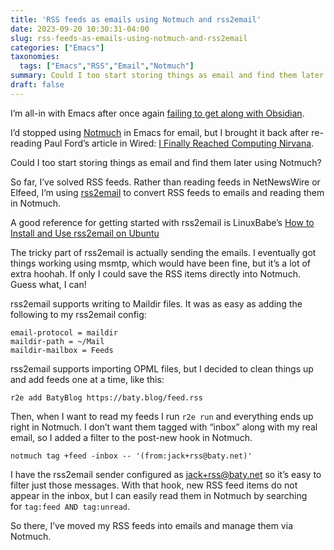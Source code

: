 ```yaml
---
title: 'RSS feeds as emails using Notmuch and rss2email'
date: 2023-09-20 10:30:31-04:00
slug: rss-feeds-as-emails-using-notmuch-and-rss2email
categories: ["Emacs"]
taxonomies:
  tags: ["Emacs","RSS","Email","Notmuch"]
summary: Could I too start storing things as email and find them later using Notmuch?
draft: false
---
```


I’m all-in with Emacs after once again [failing to get along with Obsidian](https://daily.baty.net/posts/2023/09/16/Out-with-Obsidian.html).

I’d stopped using [Notmuch](https://notmuchmail.org/) in Emacs for email, but I brought it back after re-reading Paul Ford’s article in Wired: [I Finally Reached Computing Nirvana](https://www.wired.com/story/i-finally-reached-computing-nirvana-what-was-it-all-for/).

Could I too start storing things as email and find them later using Notmuch?

So far, I’ve solved RSS feeds. Rather than reading feeds in NetNewsWire or Elfeed, I’m using [rss2email](https://pypi.org/project/rss2email) to convert RSS feeds to emails and reading them in Notmuch.

A good reference for getting started with rss2email is LinuxBabe’s [How to Install and Use rss2email on Ubuntu](https://www.linuxbabe.com/ubuntu/install-use-rss2email-ubuntu-18-04)

The tricky part of rss2email is actually sending the emails. I eventually got things working using msmtp, which would have been fine, but it’s a lot of extra hoohah. If only I could save the RSS items directly into Notmuch. Guess what, I can!

rss2email supports writing to Maildir files. It was as easy as adding the following to my rss2email config:

```
email-protocol = maildir
maildir-path = ~/Mail
maildir-mailbox = Feeds
```

rss2email supports importing OPML files, but I decided to clean things up and add feeds one at a time, like this:

`r2e add BatyBlog https://baty.blog/feed.rss`

Then, when I want to read my feeds I run `r2e run` and everything ends up right in Notmuch. I don’t want them tagged with “inbox” along with my real email, so I added a filter to the post-new hook in Notmuch.

`notmuch tag +feed -inbox -- '(from:jack+rss@baty.net)'`

I have the rss2email sender configured as [jack+rss@baty.net](mailto:jack+rss@baty.net) so it’s easy to filter just those messages. With that hook, new RSS feed items do not appear in the inbox, but I can easily read them in Notmuch by searching for `tag:feed AND tag:unread`.

So there, I’ve moved my RSS feeds into emails and manage them via Notmuch.
